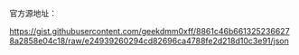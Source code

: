 官方源地址：

https://gist.githubusercontent.com/geekdmm0xff/8861c46b6613252366278a2858e04c18/raw/e24939260294cd82696ca4788fe2d218d10c3e91/json
